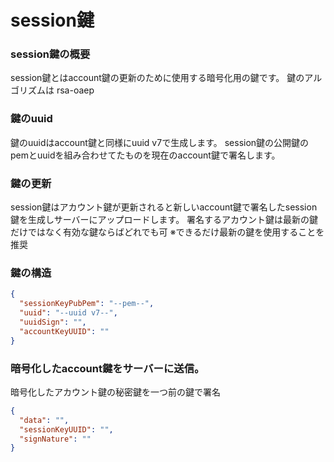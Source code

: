 # session鍵

### session鍵の概要

session鍵とはaccount鍵の更新のために使用する暗号化用の鍵です。
鍵のアルゴリズムは rsa-oaep

### 鍵のuuid

鍵のuuidはaccount鍵と同様にuuid v7で生成します。
session鍵の公開鍵のpemとuuidを組み合わせてたものを現在のaccount鍵で署名します。

### 鍵の更新

session鍵はアカウント鍵が更新されると新しいaccount鍵で署名したsession鍵を生成しサーバーにアップロードします。
署名するアカウント鍵は最新の鍵だけではなく有効な鍵ならばどれでも可
※できるだけ最新の鍵を使用することを推奨

### 鍵の構造

```json
{
  "sessionKeyPubPem": "--pem--",
  "uuid": "--uuid v7--",
  "uuidSign": "",
  "accountKeyUUID": ""
}
```

### 暗号化したaccount鍵をサーバーに送信。

暗号化したアカウント鍵の秘密鍵を一つ前の鍵で署名

```json
{
  "data": "",
  "sessionKeyUUID": "",
  "signNature": ""
}
```
